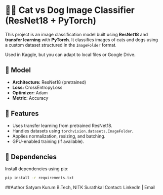 # 🐶🐱 Cat vs Dog Image Classifier (ResNet18 + PyTorch)

This project is an image classification model built using **ResNet18** and **transfer learning** with **PyTorch**. It classifies images of cats and dogs using a custom dataset structured in the `ImageFolder` format.

Used in Kaggle, but you can adapt to local files or Google Drive.

## 🚀 Model

- **Architecture:** ResNet18 (pretrained)
- **Loss:** CrossEntropyLoss
- **Optimizer:** Adam
- **Metric:** Accuracy

## 🧠 Features

- Uses transfer learning from pretrained ResNet18.
- Handles datasets using `torchvision.datasets.ImageFolder`.
- Applies normalization, resizing, and batching.
- GPU-enabled training (if available).

## 📝 Dependencies

Install dependencies using pip:

```bash
pip install -r requirements.txt
```
##Author
Satyam Kurum
B.Tech, NITK Surathkal
Contact: LinkedIn | Email
